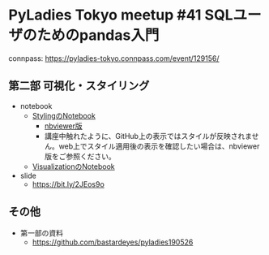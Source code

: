 # PyLadies Tokyo meetup #41 SQLユーザのためのpandas入門
connpass: https://pyladies-tokyo.connpass.com/event/129156/

## 第二部 可視化・スタイリング

- notebook
    - [StylingのNotebook](https://github.com/komo-fr/pyladiestokyo_41_pandas/blob/master/01_styling.ipynb)
        - [nbviewer版](https://nbviewer.jupyter.org/github/komo-fr/pyladiestokyo_41_pandas/blob/master/01_styling.ipynb)
        - 講座中触れたように、GitHub上の表示ではスタイルが反映されません。web上でスタイル適用後の表示を確認したい場合は、nbviewer版をご参照ください。
    - [VisualizationのNotebook](https://github.com/komo-fr/pyladiestokyo_41_pandas/blob/master/02_visualization.ipynb)
- slide
    - https://bit.ly/2JEos9o
    
## その他
- 第一部の資料
    - https://github.com/bastardeyes/pyladies190526
